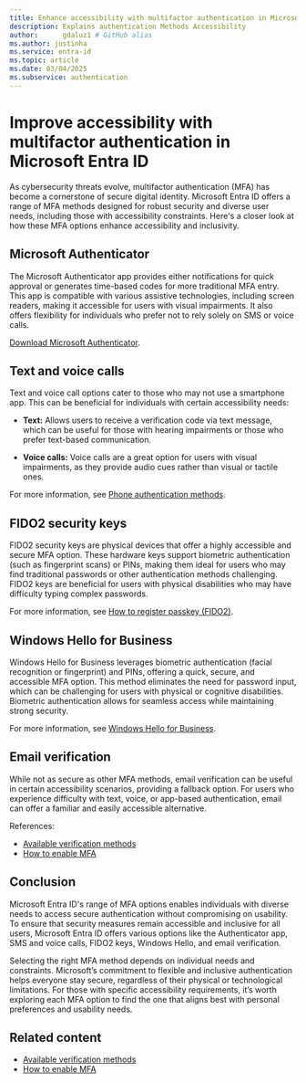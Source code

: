 ```yaml
---
title: Enhance accessibility with multifactor authentication in Microsoft Entra ID
description: Explains authentication Methods Accessibility
author:      gdaluz1 # GitHub alias
ms.author: justinha
ms.service: entra-id
ms.topic: article
ms.date: 03/04/2025
ms.subservice: authentication
---
```

# Improve accessibility with multifactor authentication in Microsoft Entra ID

As cybersecurity threats evolve, multifactor authentication (MFA) has become a cornerstone of secure digital identity. Microsoft Entra ID offers a range of MFA methods designed for robust security and diverse user needs, including those with accessibility constraints. Here's a closer look at how these MFA options enhance accessibility and inclusivity.

## Microsoft Authenticator

The Microsoft Authenticator app provides either notifications for quick approval or generates time-based codes for more traditional MFA entry. This app is compatible with various assistive technologies, including screen readers, making it accessible for users with visual impairments. It also offers flexibility for individuals who prefer not to rely solely on SMS or voice calls.

[Download Microsoft Authenticator](https://www.microsoft.com/security/mobile-authenticator-app?msockid=04750fac1789618938f71b4a16ee6056).

## Text and voice calls

Text and voice call options cater to those who may not use a smartphone app. This can be beneficial for individuals with certain accessibility needs:

- **Text:** Allows users to receive a verification code via text message, which can be useful for those with hearing impairments or those who prefer text-based communication.

- **Voice calls:** Voice calls are a great option for users with visual impairments, as they provide audio cues rather than visual or tactile ones.

For more information, see [Phone authentication methods](/entra/identity/authentication/concept-authentication-phone-options).

## FIDO2 security keys

FIDO2 security keys are physical devices that offer a highly accessible and secure MFA option. These hardware keys support biometric authentication (such as fingerprint scans) or PINs, making them ideal for users who may find traditional passwords or other authentication methods challenging. FIDO2 keys are beneficial for users with physical disabilities who may have difficulty typing complex passwords.

For more information, see [How to register passkey (FIDO2)](/entra/identity/authentication/how-to-register-passkey-with-security-key).

## Windows Hello for Business

Windows Hello for Business leverages biometric authentication (facial recognition or fingerprint) and PINs, offering a quick, secure, and accessible MFA option. This method eliminates the need for password input, which can be challenging for users with physical or cognitive disabilities. Biometric authentication allows for seamless access while maintaining strong security.

For more information, see [Windows Hello for Business](/windows/security/identity-protection/hello-for-business/policy-settings?tabs=feature).

## Email verification

While not as secure as other MFA methods, email verification can be useful in certain accessibility scenarios, providing a fallback option. For users who experience difficulty with text, voice, or app-based authentication, email can offer a familiar and easily accessible alternative.

References:

- [Available verification methods](/entra/identity/authentication/concept-mfa-howitworks)
- [How to enable MFA](/entra/identity/authentication/tutorial-enable-azure-mfa)

## Conclusion

Microsoft Entra ID's range of MFA options enables individuals with diverse needs to access secure authentication without compromising on usability. To ensure that security measures remain accessible and inclusive for all users, Microsoft Entra ID offers various options like the Authenticator app, SMS and voice calls, FIDO2 keys, Windows Hello, and email verification.

Selecting the right MFA method depends on individual needs and constraints. Microsoft’s commitment to flexible and inclusive authentication helps everyone stay secure, regardless of their physical or technological limitations. For those with specific accessibility requirements, it’s worth exploring each MFA option to find the one that aligns best with personal preferences and usability needs.

## Related content

- [Available verification methods](/entra/identity/authentication/concept-mfa-howitworks)
- [How to enable MFA](/entra/identity/authentication/tutorial-enable-azure-mfa)
